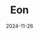 ---  
layout: startup_page  
title: "Eon"  
id: "eon.io"  
permalink: "/eoneon.io11262024/"  
website: "https://eon.io/"  
funding_round: "Series C"  
funding_amount: "$70M"  
investors: "BOND, Sequoia Capital, Greenoaks, Lightspeed Venture Partners"  
about: "Eon provides instant access to backed-up cloud data through its next-generation platform. It transforms manual and cumbersome data backup processes into simple, automated solutions, enabling enterprises to fully utilize their backed-up data. Eon's platform offers full visibility and seamless access to data, eliminating the limitations of traditional cloud backup methods."  
markets: "Cloud Computing, Data Management, Backup and Recovery, Cloud Data Services, Cloud Management, SaaS, Systems and Information Management, Business/Productivity Software, CloudTech & DevOps, Artificial Intelligence & Machine Learning"  
hq: "New York, New York, United States"  
founded_year: "2024"  
linkedin: "https://www.linkedin.com/company/eon-io"  
twitter: ""  
instagram: ""  
facebook: ""  
crunchbase: "https://www.crunchbase.com/organization/eon-e96e"  
pitchbook: "https://pitchbook.com/profiles/company/680304-25"  

date_display: "26-Nov-2024"  
date: "2024-11-26"

# SEO Optimization  
meta_title: "Eon - Series C Funding ($70M)"  
meta_description: "Eon, Eon provides instant access to backed-up cloud data through its next-generation platform. It transforms manual and cumbersome data backup processes in..."  
meta_keywords: "Eon, Cloud Computing, Data Management, Backup and Recovery, Cloud Data Services, Cloud Management, SaaS, Systems and Information Management, Business/Productivity Software, CloudTech & DevOps, Artificial Intelligence & Machine Learning, Series C funding"  
canonical_url: "https://startup.projectstartups.com/eoneon.io11262024/"  
---